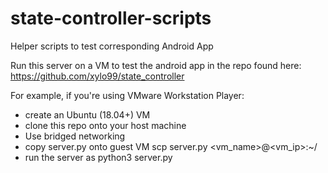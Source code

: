 # state-controller-scripts
Helper scripts to test corresponding Android App 

Run this server on a VM to test the android app in the repo found here:
https://github.com/xylo99/state_controller

For example, if you're using VMware Workstation Player:
* create an Ubuntu (18.04+) VM
* clone this repo onto your host machine
* Use bridged networking
* copy server.py onto guest VM
    scp server.py 
    <vm_name>@<vm_ip>:~/
* run the server as python3 server.py
